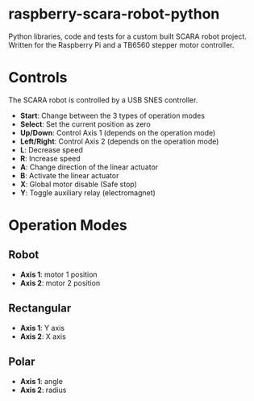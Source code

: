 raspberry-scara-robot-python
============================

Python libraries, code and tests for a custom built SCARA robot project.  Written for the Raspberry Pi and a TB6560 stepper motor controller.

# Controls
The SCARA robot is controlled by a USB SNES controller.

- **Start**: Change between the 3 types of operation modes
- **Select**: Set the current position as zero
- **Up/Down**: Control Axis 1 (depends on the operation mode)
- **Left/Right**: Control Axis 2 (depends on the operation mode)
- **L**: Decrease speed
- **R**: Increase speed
- **A**: Change direction of the linear actuator
- **B**: Activate the linear actuator
- **X**: Global motor disable (Safe stop)
- **Y**: Toggle auxiliary relay (electromagnet)

# Operation Modes
## Robot
- **Axis 1**: motor 1 position
- **Axis 2**: motor 2 position

## Rectangular
- **Axis 1**: Y axis
- **Axis 2**: X axis

## Polar
- **Axis 1**: angle
- **Axis 2**: radius
